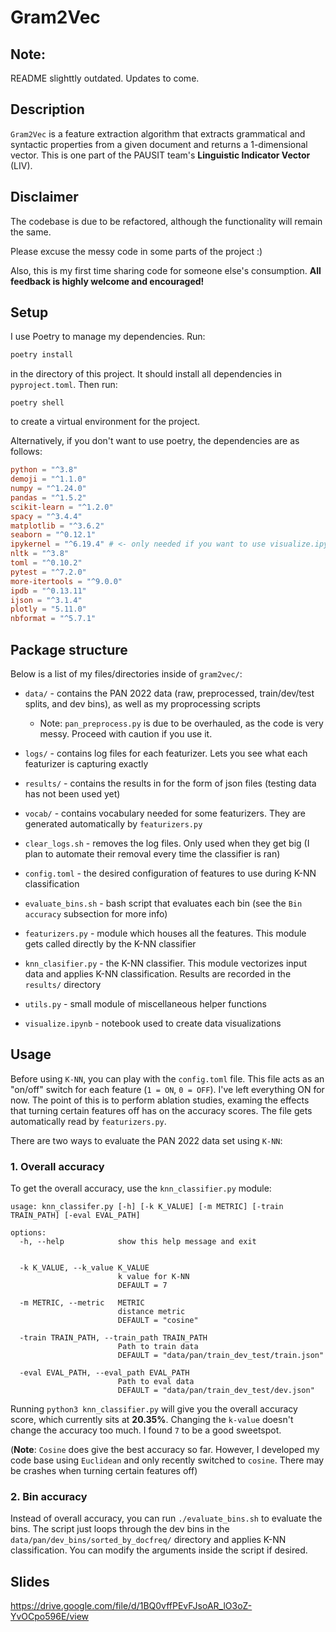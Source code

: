 # Gram2Vec


## Note:

README slighttly outdated. Updates to come.

## Description
`Gram2Vec` is a feature extraction algorithm that extracts grammatical and syntactic properties from a given document and returns a 1-dimensional vector. This is one part of the PAUSIT team's **Linguistic Indicator Vector** (LIV).

## Disclaimer

The codebase is due to be refactored, although the functionality will remain the same. 

Please excuse the messy code in some parts of the project :) 

Also, this is my first time sharing code for someone else's consumption. **All feedback is highly welcome and encouraged!**

## Setup

I use Poetry to manage my dependencies. Run:
```bash
poetry install
```
in the directory of this project. It should install all dependencies in `pyproject.toml`. Then run:
```
poetry shell
```
to create a virtual environment for the project.

Alternatively, if you don't want to use poetry, the dependencies are as follows:
```toml
python = "^3.8"
demoji = "^1.1.0"
numpy = "^1.24.0"
pandas = "^1.5.2"
scikit-learn = "^1.2.0"
spacy = "^3.4.4"
matplotlib = "^3.6.2"
seaborn = "^0.12.1"
ipykernel = "^6.19.4" # <- only needed if you want to use visualize.ipynb
nltk = "^3.8"
toml = "^0.10.2"
pytest = "^7.2.0"
more-itertools = "^9.0.0"
ipdb = "^0.13.11"
ijson = "^3.1.4"
plotly = "5.11.0"
nbformat = "^5.7.1"
```

## Package structure

Below is a list of my files/directories inside of `gram2vec/`:

- `data/` - contains the PAN 2022 data (raw, preprocessed, train/dev/test splits, and dev bins), as well as my proprocessing scripts

  - Note: `pan_preprocess.py` is due to be overhauled, as the code is very messy. Proceed with caution if you use it.

- `logs/` - contains log files for each featurizer. Lets you see what each featurizer is capturing exactly

- `results/` - contains the results in for the form of json files (testing data has not been used yet)

- `vocab/` - contains vocabulary needed for some featurizers. They are generated automatically by `featurizers.py`

- `clear_logs.sh` - removes the log files. Only used when they get big (I plan to automate their removal every time the classifier is ran)

- `config.toml` - the desired configuration of features to use during K-NN classification

- `evaluate_bins.sh` - bash script that evaluates each bin (see the `Bin accuracy` subsection for more info)

- `featurizers.py` - module which houses all the features. This module gets called directly by the K-NN classifier

- `knn_clasifier.py` - the K-NN classifier. This module vectorizes input data and applies K-NN classification. Results are recorded in the `results/` directory

- `utils.py` - small module of miscellaneous helper functions

- `visualize.ipynb` - notebook used to create data visualizations


## Usage

Before using `K-NN`, you can play with the `config.toml` file. This file acts as an "on/off" switch for each feature (`1 = ON`, `0 = OFF`). I've left everything ON for now. The point of this is to perform ablation studies, examing the effects that turning certain features off has on the accuracy scores. The file gets automatically read by `featurizers.py`.


There are two ways to evaluate the PAN 2022 data set using `K-NN`:

### 1. Overall accuracy

To get the overall accuracy, use the `knn_classifier.py` module:
```
usage: knn_classifer.py [-h] [-k K_VALUE] [-m METRIC] [-train TRAIN_PATH] [-eval EVAL_PATH]

options:
  -h, --help            show this help message and exit


  -k K_VALUE, --k_value K_VALUE
                        k value for K-NN
                        DEFAULT = 7

  -m METRIC, --metric   METRIC
                        distance metric
                        DEFAULT = "cosine"

  -train TRAIN_PATH, --train_path TRAIN_PATH
                        Path to train data
                        DEFAULT = "data/pan/train_dev_test/train.json"

  -eval EVAL_PATH, --eval_path EVAL_PATH
                        Path to eval data
                        DEFAULT = "data/pan/train_dev_test/dev.json"
```

Running `python3 knn_classifier.py` will give you the overall accuracy score, which currently sits at **20.35%**. Changing the `k-value` doesn't change the accuracy too much. I found `7` to be a good sweetspot. 

(**Note**: `Cosine` does give the best accuracy so far. However, I developed my code base using `Euclidean` and only recently switched to `cosine`. There may be crashes when turning certain features off)

### 2. Bin accuracy

Instead of overall accuracy, you can run `./evaluate_bins.sh` to evaluate the bins. The script just loops through the dev bins in the `data/pan/dev_bins/sorted_by_docfreq/` directory and applies K-NN classification. You can modify the arguments inside the script if desired. 


## Slides
https://drive.google.com/file/d/1BQ0vffPEvFJsoAR_lO3oZ-YvOCpo596E/view

## 
